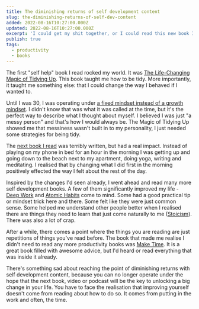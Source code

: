 ```yaml
---
title: The diminishing returns of self development content
slug: the-diminishing-returns-of-self-dev-content
added: 2022-08-16T10:27:00.000Z
updated: 2022-08-16T10:27:00.000Z
excerpt: 'I could get my shit together, or I could read this new book I bought.'
publish: true
tags:
  - productivity
  - books
---
```


The first "self help" book I read rocked my world. It was [The Life-Changing Magic of Tidying Up](https://www.goodreads.com/book/show/22318578-the-life-changing-magic-of-tidying-up). This book taught me how to be tidy. More importantly, it taught me something else: that I could change the way I behaved if I wanted to.

Until I was 30, I was operating under [a fixed mindset instead of a growth mindset](https://www.mindsethealth.com/matter/growth-vs-fixed-mindset). I didn't know that was what it was called at the time, but it's the perfect way to describe what I thought about myself. I believed I was just "a messy person" and that's how I would always be. The Magic of Tidying Up showed me that messiness wasn't built in to my personality, I just needed some strategies for being tidy.

The [next book I read](https://www.goodreads.com/book/show/17166225-the-miracle-morning) was terribly written, but had a real impact. Instead of playing on my phone in bed for an hour in the morning I was getting up and going down to the beach next to my apartment, doing yoga, writing and meditating. I realised that by changing what I did first in the morning positively effected the way I felt about the rest of the day.

Inspired by the changes I'd seen already, I went ahead and read many more self development books. A few of them significantly improved my life - [Deep Work](https://www.calnewport.com/books/deep-work/) and [Atomic Habits](https://jamesclear.com/atomic-habits) come to mind. Some had a good practical tip or mindset trick here and there. Some felt like they were just common sense. Some helped me understand other people better when I realised there are things they need to learn that just come naturally to me ([Stoicism](https://medium.com/stoicism-philosophy-as-a-way-of-life/how-the-stoic-mindset-is-the-key-to-success-in-life-daf24423ba1a)). There was also a lot of crap.

After a while, there comes a point where the things you are reading are just repetitions of things you've read before. The book that made me realise I didn't need to read any more productivity books was [Make Time](https://maketime.blog/). It is a great book filled with awesome advice, but I'd heard or read everything that was inside it already.

There's something sad about reaching the point of diminishing returns with self development content, because you can no longer operate under the hope that the next book, video or podcast will be the key to unlocking a big change in your life. You have to face the realisation that improving yourself doesn't come from reading about how to do so. It comes from putting in the work and often, the time.

